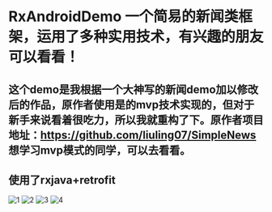 # RxAndroidDemo 一个简易的新闻类框架，运用了多种实用技术，有兴趣的朋友可以看看！
## 这个demo是我根据一个大神写的新闻demo加以修改后的作品，原作者使用是的mvp技术实现的，但对于新手来说看着很吃力，所以我就重构了下。原作者项目地址：https://github.com/liuling07/SimpleNews 想学习mvp模式的同学，可以去看看。
## 使用了rxjava+retrofit
![1](https://cloud.githubusercontent.com/assets/13367558/22639680/2e884dce-ec8a-11e6-9076-89cc3d17c996.gif)
![2](https://cloud.githubusercontent.com/assets/13367558/22639691/38a03592-ec8a-11e6-942c-7181ad1b80ea.gif)
![3](https://cloud.githubusercontent.com/assets/13367558/22639697/409cf460-ec8a-11e6-91a4-ca7ad7312b1b.gif)
![4](https://cloud.githubusercontent.com/assets/13367558/22639698/4146280a-ec8a-11e6-9864-f5d2d6bdd2e7.gif)
